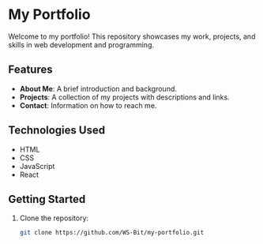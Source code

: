 # My Portfolio

Welcome to my portfolio! This repository showcases my work, projects, and skills in web development and programming.

## Features

- **About Me**: A brief introduction and background.
- **Projects**: A collection of my projects with descriptions and links.
- **Contact**: Information on how to reach me.

## Technologies Used

- HTML
- CSS
- JavaScript
- React

## Getting Started

1. Clone the repository:
   ```bash
   git clone https://github.com/WS-Bit/my-portfolio.git
